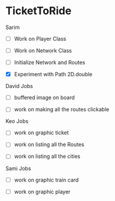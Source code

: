 # TicketToRide




Sarim 

- [ ] Work on Player Class
- [ ] Work on Network Class
- [ ] Initialize Network and Routes
- [x] Experiment with Path 2D.double


David Jobs

- [ ] buffered image on board
- [ ] work on making all the routes clickable



Keo Jobs
- [ ] work on graphic ticket
- [ ] work on listing all the Routes
- [ ] work on listing all the cities



Sami Jobs
- [ ] work on graphic train card
- [ ] work on graphic player





